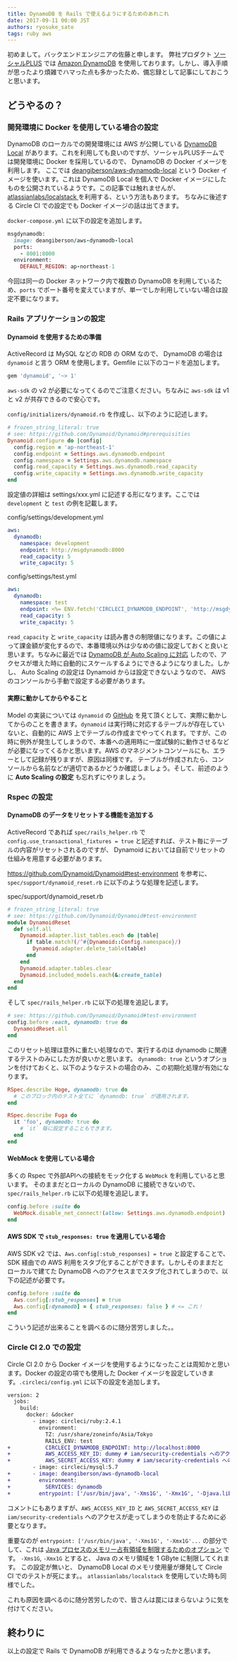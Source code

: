 ```yaml
---
title: DynamoDB を Rails で使えるようにするためのあれこれ
date: 2017-09-11 00:00 JST
authors: ryosuke_sato
tags: ruby aws
---
```


初めまして。バックエンドエンジニアの佐藤と申します。
弊社プロダクト [ソーシャルPLUS](https://socialplus.jp/) では [Amazon DynamoDB](https://aws.amazon.com/jp/dynamodb/) を使用しております。しかし、導入手順が思ったより煩雑でハマった点も多かったため、備忘録として記事にしておこうと思います。

<!--more-->

## どうやるの？

### 開発環境に Docker を使用している場合の設定

DynamoDB のローカルでの開発環境には AWS が公開している [DynamoDB Local](https://aws.amazon.com/jp/blogs/aws/dynamodb-local-for-desktop-development/) があります。これを利用しても良いのですが、ソーシャルPLUSチームでは開発環境に Docker を採用しているので、 DynamoDB の Docker イメージを利用します。
ここでは [deangiberson/aws-dynamodb-local](https://hub.docker.com/r/deangiberson/aws-dynamodb-local/) という Docker イメージを使います。これは DynamoDB Local を個人で Docker イメージにしたものを公開されているようです。この記事では触れませんが、 [atlassianlabs/localstack ](https://hub.docker.com/r/atlassianlabs/localstack/) を利用する、という方法もあります。
ちなみに後述する Circle CI での設定でも Docker イメージの話は出てきます。

`docker-compose.yml` に以下の設定を追加します。

```rb
msgdynamodb:
  image: deangiberson/aws-dynamodb-local
  ports:
    - 8001:8000
  environment:
    DEFAULT_REGION: ap-northeast-1
```

今回は同一の Docker ネットワーク内で複数の DynamoDB を利用しているため、`ports` でポート番号を変えていますが、単一でしか利用していない場合は設定不要になります。

### Rails アプリケーションの設定

#### Dynamoid を使用するための準備

ActiveRecord は MySQL などの RDB の ORM なので、 DynamoDB の場合は `dynamoid` と言う ORM を使用します。Gemfile に以下のコードを追加します。

```rb
gem 'dynamoid', '~> 1'
```

`aws-sdk` の v2 が必要になってくるのでご注意ください。ちなみに `aws-sdk` は v1 と v2 が共存できるので安心です。

`config/initializers/dynamoid.rb` を作成し、以下のように記述します。

```rb
# frozen_string_literal: true
# see: https://github.com/Dynamoid/Dynamoid#prerequisities
Dynamoid.configure do |config|
  config.region = 'ap-northeast-1'
  config.endpoint = Settings.aws.dynamodb.endpoint
  config.namespace = Settings.aws.dynamodb.namespace
  config.read_capacity = Settings.aws.dynamodb.read_capacity
  config.write_capacity = Settings.aws.dynamodb.write_capacity
end
```

設定値の詳細は settings/xxx.yml に記述する形になります。ここでは `development` と `test` の例を記載します。

config/settings/development.yml

```yaml
aws:
  dynamodb:
    namespace: development
    endpoint: http://msgdynamodb:8000
    read_capacity: 5
    write_capacity: 5
```

config/settings/test.yml

```yaml
aws:
  dynamodb:
    namespace: test
    endpoint: <%= ENV.fetch('CIRCLECI_DYNAMODB_ENDPOINT', 'http://msgdynamodb:8000') %>
    read_capacity: 5
    write_capacity: 5
```

`read_capacity` と `write_capacity` は読み書きの制限値になります。この値によって課金額が変化するので、本番環境以外は少なめの値に設定しておくと良いと思います。ちなみに最近では [DynamoDB が Auto Scaling に対応](https://aws.amazon.com/jp/blogs/news/new-auto-scaling-for-amazon-dynamodb/) したので、アクセスが増えた時に自動的にスケールするようにできるようになりました。しかし、 Auto Scaling の設定は Dynamoid からは設定できないようなので、 AWS のコンソールから手動で設定する必要があります。

#### 実際に動かしてからやること

Model の実装については `dynamoid` の [GitHub](https://github.com/Dynamoid/Dynamoid) を見て頂くとして、実際に動かしてからのことを書きます。`dynamoid` は実行時に対応するテーブルが存在していないと、自動的に AWS 上でテーブルの作成までやってくれます。ですが、この時に例外が発生してしまうので、本番への適用時に一度試験的に動作させるなどが必要になってくるかと思います。AWS のマネジメントコンソールにも、エラーとして記録が残りますが、原因は同様です。
テーブルが作成されたら、コンソールから名前などが適切であるかどうか確認しましょう。そして、前述のように **Auto Scaling の設定** も忘れずにやりましょう。

### Rspec の設定

#### DynamoDB のデータをリセットする機能を追加する

ActiveRecord であれば `spec/rails_helper.rb` で `config.use_transactional_fixtures = true` と記述すれば、テスト毎にテーブルの内容がリセットされるのですが、 Dynamoid においては自前でリセットの仕組みを用意する必要があります。

https://github.com/Dynamoid/Dynamoid#test-environment を参考に、`spec/support/dynamoid_reset.rb` に以下のような処理を記述します。

spec/support/dynamoid_reset.rb

```rb
# frozen_string_literal: true
# see: https://github.com/Dynamoid/Dynamoid#test-environment
module DynamoidReset
  def self.all
    Dynamoid.adapter.list_tables.each do |table|
      if table.match?(/^#{Dynamoid::Config.namespace}/)
        Dynamoid.adapter.delete_table(table)
      end
    end
    Dynamoid.adapter.tables.clear
    Dynamoid.included_models.each(&:create_table)
  end
end
```

そして `spec/rails_helper.rb` に以下の処理を追記します。

```rb
# see: https://github.com/Dynamoid/Dynamoid#test-environment
config.before :each, dynamodb: true do
  DynamoidReset.all
end
```

このリセット処理は意外に重たい処理なので、実行するのは dynamodb に関連するテストのみにした方が良いかと思います。 `dynamodb: true` というオプションを付けておくと、以下のようなテストの場合のみ、この初期化処理が有効になります。

```rb
RSpec.describe Hoge, dynamodb: true do
  # このブロック内のテスト全てに `dynamodb: true` が適用されます。
end

RSpec.describe Fuga do
  it 'foo', dynamodb: true do
    # `it` 毎に設定することもできます。
  end
end
```

#### WebMock を使用している場合

多くの Rspec で外部APIへの接続をモック化する `WebMock` を利用していると思います。
そのままだとローカルの DynamoDB に接続できないので、`spec/rails_helper.rb` に以下の処理を追記します。

```rb
config.before :suite do
  WebMock.disable_net_connect!(allow: Settings.aws.dynamodb.endpoint)
end
```

#### AWS SDK で `stub_responses: true` を適用している場合

AWS SDK v2 では、`Aws.config[:stub_responses] = true` と設定することで、SDK 経由での AWS 利用をスタブ化することができます。しかしそのままだとローカルで建てた DynamoDB へのアクセスまでスタブ化されてしまうので、以下の記述が必要です。

```rb
config.before :suite do
  Aws.config[:stub_responses] = true
  Aws.config[:dynamodb] = { stub_responses: false } # <= これ！
end
```

こういう記述が出来ることを調べるのに随分苦労しました。。

### Circle CI 2.0 での設定

Circle CI 2.0 から Docker イメージを使用するようになったことは周知かと思います。Docker の設定の項でも使用した Docker イメージを設定していきます。`.circleci/config.yml` に以下の設定を追加します。

```diff
version: 2
  jobs:
    build:
      docker: &docker
        - image: circleci/ruby:2.4.1
          environment:
            TZ: /usr/share/zoneinfo/Asia/Tokyo
            RAILS_ENV: test
+           CIRCLECI_DYNAMODB_ENDPOINT: http://localhost:8000
+           AWS_ACCESS_KEY_ID: dummy # iam/security-credentials へのアクセスが発生するのを抑止
+           AWS_SECRET_ACCESS_KEY: dummy # iam/security-credentials へのアクセスが発生するのを抑止
        - image: circleci/mysql:5.7
+       - image: deangiberson/aws-dynamodb-local
+         environment:
+           SERVICES: dynamodb
+         entrypoint: ['/usr/bin/java', '-Xms1G', '-Xmx1G', '-Djava.library.path=.', '-jar', 'DynamoDBLocal.jar', '-dbPath', '/var/dynamodb_local', '-port', '8000']
```

コメントにもありますが、`AWS_ACCESS_KEY_ID` と `AWS_SECRET_ACCESS_KEY` は `iam/security-credentials` へのアクセスが走ってしまうのを防止するために必要となります。

重要なのが `entrypoint: ['/usr/bin/java', '-Xms1G', '-Xmx1G'...` の部分でして、これは [Java プロセスのメモリー占有領域を制限するためのオプション](http://docs.oracle.com/cd/E22646_01/doc.40/b61439/tune_footprint.htm) です。 `-Xms1G`, `-Xmx1G` とすると、 Java のメモリ領域を 1 GByte に制限してくれます。
この設定が無いと、 DynamoDB Local のメモリ使用量が爆発して Circle CI でのテストが死にます。。
`atlassianlabs/localstack` を使用していた時も同様でした。

これも原因を調べるのに随分苦労したので、皆さんは罠にはまらないように気を付けてください。

## 終わりに

以上の設定で Rails で DynamoDB が利用できるようなったかと思います。
